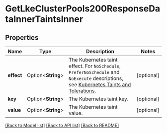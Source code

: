 # GetLkeClusterPools200ResponseDataInnerTaintsInner

## Properties

Name | Type | Description | Notes
------------ | ------------- | ------------- | -------------
**effect** | Option<**String**> | The Kubernetes taint effect. For `NoSchedule`, `PreferNoSchedule` and `NoExecute` descriptions, see [Kubernetes Taints and Tolerations](https://kubernetes.io/docs/concepts/scheduling-eviction/taint-and-toleration/). | [optional]
**key** | Option<**String**> | The Kubernetes taint key. | [optional]
**value** | Option<**String**> | The Kubernetes taint value. | [optional]

[[Back to Model list]](../README.md#documentation-for-models) [[Back to API list]](../README.md#documentation-for-api-endpoints) [[Back to README]](../README.md)


